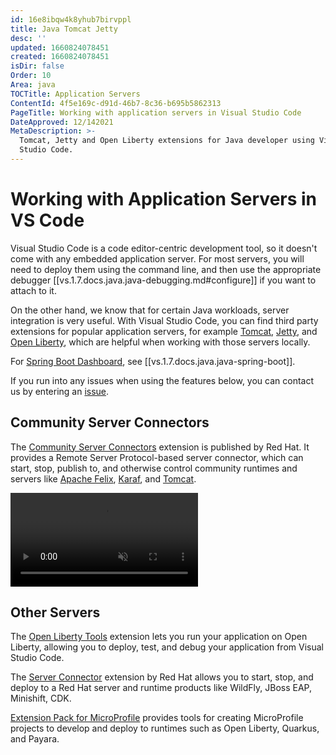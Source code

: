 ```yaml
---
id: 16e8ibqw4k8yhub7birvppl
title: Java Tomcat Jetty
desc: ''
updated: 1660824078451
created: 1660824078451
isDir: false
Order: 10
Area: java
TOCTitle: Application Servers
ContentId: 4f5e169c-d91d-46b7-8c36-b695b5862313
PageTitle: Working with application servers in Visual Studio Code
DateApproved: 12/142021
MetaDescription: >-
  Tomcat, Jetty and Open Liberty extensions for Java developer using Visual
  Studio Code.
---
```


# Working with Application Servers in VS Code

Visual Studio Code is a code editor-centric development tool, so it doesn't come with any embedded application server. For most servers, you will need to deploy them using the command line, and then use the appropriate debugger [[vs.1.7.docs.java.java-debugging.md#configure]] if you want to attach to it.

On the other hand, we know that for certain Java workloads, server integration is very useful. With Visual Studio Code, you can find third party extensions for popular application servers, for example [Tomcat](https://tomcat.apache.org/), [Jetty](https://www.eclipse.org/jetty/), and [Open Liberty](https://openliberty.io/), which are helpful when working with those servers locally.

For [Spring Boot Dashboard](https://marketplace.visualstudio.com/items?itemName=vscjava.vscode-spring-boot-dashboard), see [[vs.1.7.docs.java.java-spring-boot]].

If you run into any issues when using the features below, you can contact us by entering an [issue](https://github.com/microsoft/vscode-java-pack/issues).

## Community Server Connectors

The [Community Server Connectors](https://marketplace.visualstudio.com/items?itemName=redhat.vscode-community-server-connector) extension is published by Red Hat. It provides a Remote Server Protocol-based server connector, which can start, stop, publish to, and otherwise control community runtimes and servers like [Apache Felix](https://felix.apache.org/documentation/index.html), [Karaf](https://karaf.apache.org/), and [Tomcat](https://tomcat.apache.org/).

<video autoplay loop muted playsinline controls>
  <source src="/docs/java/java-tomcat-jetty/server-connector.mp4" type="video/mp4">
</video>

## Other Servers

The [Open Liberty Tools](https://marketplace.visualstudio.com/items?itemName=Open-Liberty.liberty-dev-vscode-ext) extension lets you run your application on Open Liberty, allowing you to deploy, test, and debug your application from Visual Studio Code.

The [Server Connector](https://marketplace.visualstudio.com/items?itemName=redhat.vscode-server-connector) extension by Red Hat allows you to start, stop, and deploy to a Red Hat server and runtime products like WildFly, JBoss EAP, Minishift, CDK.

[Extension Pack for MicroProfile](https://marketplace.visualstudio.com/items?itemName=MicroProfile-Community.vscode-microprofile-pack) provides tools for creating MicroProfile projects to develop and deploy to runtimes such as Open Liberty, Quarkus, and Payara.
